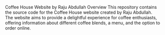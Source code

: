 
Coffee House Website by Raju Abdullah
Overview
This repository contains the source code for the Coffee House website created by Raju Abdullah. The website aims to provide a delightful experience for coffee enthusiasts, offering information about different coffee blends, a menu, and the option to order online.
